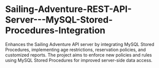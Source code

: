 # Sailing-Adventure-REST-API-Server---MySQL-Stored-Procedures-Integration
Enhances the Sailing Adventure API server by integrating MySQL Stored Procedures, implementing age restrictions, reservation policies, and customized reports. The project aims to enforce new policies and rules using MySQL Stored Procedures for improved server-side data access.

